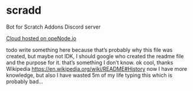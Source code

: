 # scradd

Bot for Scratch Addons Discord server

[Cloud hosted on opeNode.io](https://www.openode.io/)

todo write something here because that’s probably why this file was created, but maybe not IDK, I should google who created the readme file and the purpose for it. that’s something I don’t know. ok cool, thanks Wikipedia <https://en.wikipedia.org/wiki/README#History> now I have more knowledge, but also I have wasted 5m of my life typing this which is probably bad…

